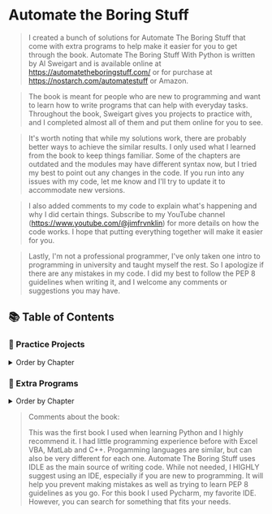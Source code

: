 # Automate the Boring Stuff
>I created a bunch of solutions for Automate The Boring Stuff that come with extra programs to help make it easier for you to get through the book. Automate The Boring Stuff With Python is written by Al Sweigart and is available online at https://automatetheboringstuff.com/ or for purchase at https://nostarch.com/automatestuff or Amazon.

>The book is meant for people who are new to programming and want to learn how to write programs that can help with everyday tasks. Throughout the book, Sweigart gives you projects to practice with, and I completed almost all of them and put them online for you to see.

>It's worth noting that while my solutions work, there are probably better ways to achieve the similar results. I only used what I learned from the book to keep things familiar. Some of the chapters are outdated and the modules may have different syntax now, but I tried my best to point out any changes in the code. If you run into any issues with my code, let me know and I'll try to update it to accommodate new versions.

>I also added comments to my code to explain what's happening and why I did certain things. Subscribe to my YouTube channel (https://www.youtube.com/@jimfrvnklin) for more details on how the code works. I hope that putting everything together will make it easier for you.

>Lastly, I'm not a professional programmer, I've only taken one intro to programming in university and taught myself the rest. So I apologize if there are any mistakes in my code. I did my best to follow the PEP 8 guidelines when writing it, and I welcome any comments or suggestions you may have.

## 📚 Table of Contents

### 📃 Practice Projects
<details>
<summary>Order by Chapter</summary>

#### Chapter 03

- [Collatz Sequence](Practice-Projects/Ch%2003%20-%20Collatz%20Sequence.py)

#### Chapter 04

- [Character Picture Grid](Practice-Projects/Ch%2004%20-%20Character%20Picture%20Grid.py)

- [Comma Code](Practice-Projects/Ch%2004%20-%20Comma%20Code.py)

#### Chapter 05

- [Fantasy Game Inventory](Practice-Projects/Ch%2005%20-%20Fantasy%20Game%20Inventory.py)

- [List to Dictionary](Practice-Projects/Ch%2005%20-%20List%20to%20Dictionary.py)

#### Chapter 06

- [Table Printer](Practice-Projects/Ch%2006%20-%20Table%20Printer.py)

#### Chapter 07

- [Regex Strip](Practice-Projects/Ch%2007%20-%20Regex%20Strip.py)

- [Strong Password Detection](Practice-Projects/Ch%2007%20-%20Strong%20Password%20Detection.py)

#### Chapter 08

- [Extend Multiclipboard](Practice-Projects/Ch%2008%20-%20Extend%20Multiclipboard.py)

- [Mad Libs](Practice-Projects/Ch%2008%20-%20Mad%20Libs.py)

- [Regex Search](Practice-Projects/Ch%2008%20-%20Regex%20Search.py)

#### Chapter 09

- [Delete Unneeded Files](Practice-Projects/Ch%2009%20-%20Delete%20Unneeded%20Files.py)

- [Filling In The Gaps](Practice-Projects/Ch%2009%20-%20Filling%20In%20The%20Gaps.py)

- [Inserting The Gaps](Practice-Projects/Ch%2009%20-%20Inserting%20The%20Gaps.py)

- [Selective Copy](Practice-Projects/Ch%2009%20-%20Selective%20Copy.py)

#### Chapter 10

- [Debugging Coin Toss](Practice-Projects/Ch%2010%20-%20Debugging%20Coin%20Toss.py)

</details>

### 📃 Extra Programs
<details>
<summary>Order by Chapter</summary>

#### Chapter 03



#### Chapter 04



#### Chapter 05



#### Chapter 06



#### Chapter 07



#### Chapter 08



#### Chapter 09



#### Chapter 10



</details>



>Comments about the book:
>
>This was the first book I used when learning Python and I highly recommend it. I had little programming experience before with Excel VBA, MatLab and C++. Progamming languages are similar, but can also be very different for each one. Automate The Boring Stuff uses IDLE as the main source of writing code. While not needed, I HIGHLY suggest using an IDE, especially if you are new to programming. It will help you prevent making mistakes as well as trying to learn PEP 8 guidelines as you go. For this book I used Pycharm, my favorite IDE. However, you can search for something that fits your needs. 
